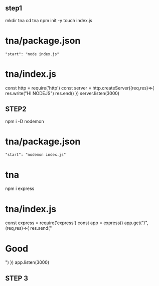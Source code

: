 ## step1
mkdir tna
cd tna
npm init -y
touch index.js
# tna/package.json
    "start": "node index.js"
# tna/index.js 
const http = require('http')
const server = http.createServer((req,res)=>{
    res.write("HI NODEJS")
    res.end()
})
server.listen(3000)
## STEP2
npm i -D nodemon
# tna/package.json 
    "start": "nodemon index.js"

# tna
npm i express
# tna/index.js 
const express = require('express')
const app = express()
app.get("/",(req,res)=>{
    res.send("<h1>Good</h1>")
})
app.listen(3000)
## STEP 3